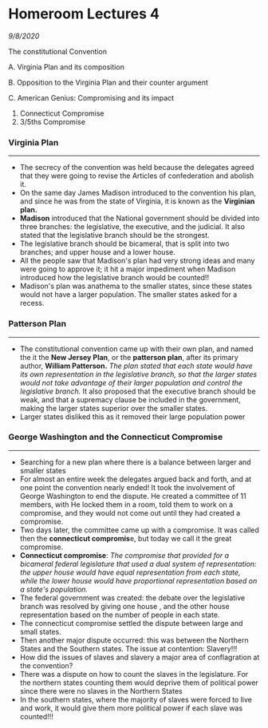 # Homeroom Lectures 4

*9/8/2020*

The constitutional Convention

A. Virginia Plan and its composition

B. Opposition to the Virginia Plan and their counter argument

C. American Genius: Compromising and its impact

1. Connecticut Compromise
2. 3/5ths Compromise

### Virginia Plan

---

- The secrecy of the convention was held because the delegates agreed that they were going to revise the Articles of confederation and abolish it.
- On the same day James Madison introduced to the convention his plan, and since he was from the state of Virginia, it is known as the **Virginian plan.**
- **Madison** introduced that the National government should be divided into three branches: the legislative, the executive, and the judicial. It also stated that the legislative branch should be the strongest.
- The legislative branch should be bicameral, that is split into two branches; and upper house and a lower house.
- All the people saw that Madison's plan had very strong ideas and many were going to approve it; it hit a major impediment when Madison introduced how the legislative branch would be counted!!
- Madison's plan was anathema to the smaller states, since these states would not have a larger population. The smaller states asked for a recess.

### Patterson Plan

---

- The constitutional convention came up with their own plan, and named the it the **New Jersey Plan**, or the **patterson plan**, after its primary author, **William Patterson.** *The plan stated that each state would have its own representation in the legislative branch, so that the larger states would not take advantage of their larger population and control the legislative branch.* It also proposed that the executive branch should be weak, and that a supremacy clause be included in the government, making the larger states superior over the smaller states.
- Larger states disliked this as it removed their large population power

### George Washington and the Connecticut Compromise

---

- Searching for a new plan where there is a balance between larger and smaller states
- For almost an entire week the delegates argued back and forth, and at one point the convention nearly ended! It took the involvement of George Washington to end the dispute. He created a committee of 11 members, with He locked them in a room, told them to work on a compromise, and they would not come out until they had created a compromise.
- Two days later,  the committee came up with a compromise. It was called then the **connecticut compromis**e, but today we call it the great compromise.
- **Connecticut compromise**: *The compromise that provided for a bicameral federal legislature that used a dual system of representation: the upper house would have equal representation from each state, while the lower house would have proportional representation based on a state's population.*
- The federal government was created: the debate over the legislative branch was resolved by giving one house , and the other house representation based on the number of people in each state.
- The connecticut compromise settled the dispute between large and small states.
- Then another major dispute occurred: this was between the Northern States and the Southern states. The issue at contention: Slavery!!!
- How did the issues of slaves and slavery a major area of conflagration at the convention?
- There was a dispute on how to count the slaves in the legislature. For the northern states counting them would deprive them of political power since there were no slaves in the Northern States
- In the southern states, where the majority of slaves were forced to live and work, it would give them more political power if each slave was counted!!!